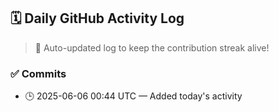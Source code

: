 ## 🗓️ Daily GitHub Activity Log

> 🤖 Auto-updated log to keep the contribution streak alive!

### ✅ Commits

- 🕒 2025-06-06 00:44 UTC — Added today's activity

